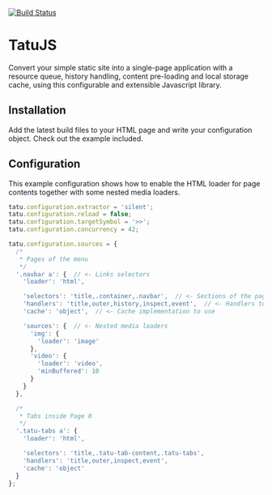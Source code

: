 [![Build Status](https://travis-ci.org/sophilabs/tatujs.png?branch=master)](https://travis-ci.org/sophilabs/tatujs)

# TatuJS
Convert your simple static site into a single-page application with a resource queue, history handling,
content pre-loading and local storage cache, using this configurable and extensible Javascript library.

## Installation
Add the latest build files to your HTML page and write your configuration object. Check out the example included.

## Configuration
This example configuration shows how to enable the HTML loader for page contents together with some nested media loaders.

```js
tatu.configuration.extractor = 'silent';
tatu.configuration.reload = false;
tatu.configuration.targetSymbol = '>>';
tatu.configuration.concurrency = 42;

tatu.configuration.sources = {
  /*
   * Pages of the menu
   */
  '.navbar a': {  // <- Links selectors
    'loader': 'html',

    'selectors': 'title,.container,.navbar',  // <- Sections of the page to download
    'handlers': 'title,outer,history,inspect,event',  // <- Handlers to call when a link is clicked
    'cache': 'object',  // <- Cache implementation to use

    'sources': {  // <- Nested media loaders
      'img': {
        'loader': 'image'
      },
      'video': {
        'loader': 'video',
        'minBuffered': 10
      }
    }
  },

  /*
   * Tabs inside Page 0
   */
  '.tatu-tabs a': {
    'loader': 'html',

    'selectors': 'title,.tatu-tab-content,.tatu-tabs',
    'handlers': 'title,outer,inspect,event',
    'cache': 'object'
  }
};
```
